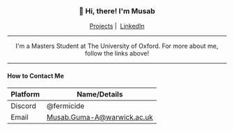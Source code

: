 <h3 align="center">👋 Hi, there! I'm Musab</h3>
<p align="center">
  <!-- <a href="https://www.dcs.warwick.ac.uk/~u2104643/index.html">Student Page</a>&nbsp;|&nbsp; -->
  <a href="https://github.com/mgsium/mgsium/wiki/Projects">Projects</a>&nbsp;|&nbsp;
  <a href="https://www.linkedin.com/in/musabgumaa/">LinkedIn</a>
</p>

---

<p align="center"> 
  I'm a Masters Student at The University of Oxford. For more about me, follow the links above!
</p>

<!--
> The Greeks have but one word λόγος, for both Speech and Reason; not that they thought there was no Speech without Reason; but no Reasoning without Speech.
> 
> Thomas Hobbes, Leviathan

<hr/>

#### What I'm Learning Now 🌱

* **Lisp** | [Learning to write in LISP](https://github.com/mgsium/lisplog) using Peter Seibel's Practical Common Lisp 

-->

<!--
#### Goals for 2021 :triangular_flag_on_post:

- [ ] Build a Christopher Emulator in python.
- [ ] Write a messenger app. (<a href="https://github.com/mgsium/paroli" target="_blank">In Progress!</a>)
- [ ] Become proficient in LISP (<a href="https://github.com/mgsium/lisplog" target="_blank">Learning Log</a>)
-->

<hr/>

#### How to Contact Me

| Platform | Name/Details                                     |
|----------|--------------------------------------------------|
| Discord  | @fermicide                                       |
| Email    | Musab.Guma-A@warwick.ac.uk                       |

<!--
**mgsium/mgsium** is a ✨ _special_ ✨ repository because its `README.md` (this file) appears on your GitHub profile.

Here are some ideas to get you started:

- 🔭 I’m currently working on ...
- 🌱 I’m currently learning ...
- 👯 I’m looking to collaborate on ...
- 🤔 I’m looking for help with ...
- 💬 Ask me about ...
- 📫 How to reach me: ...
- 😄 Pronouns: ...
- ⚡ Fun fact: ...
-->
